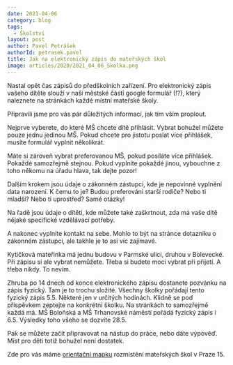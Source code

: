 ```yaml
---
date: 2021-04-06
category: blog
tags: 
  - Školství
layout: post
author: Pavel Petrášek
authorId: petrasek.pavel
title: Jak na elektronický zápis do mateřských škol
image: articles/2020/2021_04_06_Skolka.png
---
```



Nastal opět čas zápisů do předškolních zařízení. Pro elektronický zápis vašeho dítěte slouží v naší městské části google formulář (!?), který naleznete na stránkách každé místní mateřské školy.

Připravili jsme pro vás pár důležitých informací, jak tím vším proplout.

Nejprve vyberete, do které MŠ chcete dítě přihlásit. Vybrat bohužel můžete pouze jednu jedinou MŠ. Pokud chcete pro jistotu poslat více přihlášek, musíte formulář vyplnit několikrát.

Máte si zároveň vybrat preferovanou MŠ, pokud posíláte více přihlášek. Pokaždé samozřejmě stejnou. Pokud vyplníte pokaždé jinou, vybouchne z toho někomu na úřadu hlava, tak dejte pozor!

Dalším krokem jsou údaje o zákonném zástupci, kde je nepovinné vyplnění data narození. K čemu to je? Budou preferováni starší rodiče? Nebo ti mladší? Nebo ti uprostřed? Samé otázky!

Na řadě jsou údaje o dítěti, kde můžete také zaškrtnout, zda má vaše dítě nějaké specifické vzdělávací potřeby.

A nakonec vyplníte kontakt na sebe. Mohlo to být na stránce dotazníku o zákonném zástupci, ale takhle je to asi víc zajímavé.

Kytičková mateřinka má jednu budovu v Parmské ulici, druhou v Bolevecké. Při zápisu si ale vybrat nemůžete. Třeba si budete moci vybrat při přijetí. A třeba nikdy. To nevím.

Zhruba po 14 dnech od konce elektronického zápisu dostanete pozvánku na zápis fyzický. Tam je to trochu složité. Všechny školky pořádají tento fyzický zápis 5.5. Některé jen v určitých hodinách. Klidně se pod příspěvkem zeptejte na konkrétní školku. Na stránkách to samozřejmě každá má. MŠ Boloňská a MŠ Trhanovské náměstí pořádá fyzický zápis i 6.5.
Výsledky toho všeho se dozvíte 28.5.

Pak se můžete začít připravovat na nástup do práce, nebo dáte výpověď. Míst pro děti totiž bohužel není dostatek.

Zde pro vás máme [orientační mapku](https://frame.mapy.cz/zakladni?moje-mapy&cat=mista-trasy&mid=606c29f3f1684151920a6a08&ol=1&) rozmístění mateřských škol v Praze 15. 

